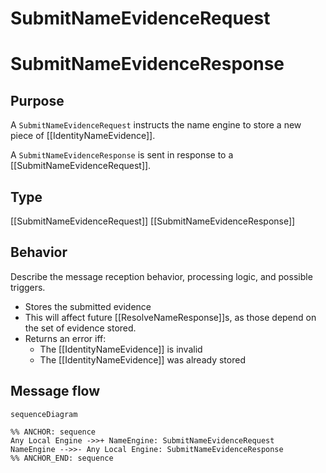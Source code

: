 <div class="message">

# SubmitNameEvidenceRequest
# SubmitNameEvidenceResponse

## Purpose

<!-- ANCHOR: purpose -->
A `SubmitNameEvidenceRequest` instructs the name engine to store a new piece of [[IdentityNameEvidence]].

A `SubmitNameEvidenceResponse` is sent in response to a [[SubmitNameEvidenceRequest]].
<!-- ANCHOR_END: purpose -->

## Type

<!-- ANCHOR: type -->
[[SubmitNameEvidenceRequest]]
[[SubmitNameEvidenceResponse]]
<!-- ANCHOR_END: type -->

## Behavior

<!-- ANCHOR: behavior -->
Describe the message reception behavior, processing logic, and possible triggers.
- Stores the submitted evidence
- This will affect future [[ResolveNameResponse]]s, as those depend on the set of evidence stored. 
- Returns an error iff:
    - The [[IdentityNameEvidence]] is invalid
    - The [[IdentityNameEvidence]] was already stored
<!-- ANCHOR_END: behavior -->

## Message flow

<!-- ANCHOR: messages -->
```mermaid
sequenceDiagram

%% ANCHOR: sequence
Any Local Engine ->>+ NameEngine: SubmitNameEvidenceRequest
NameEngine -->>- Any Local Engine: SubmitNameEvidenceResponse
%% ANCHOR_END: sequence
```
<!-- ANCHOR_END: messages -->

</div>